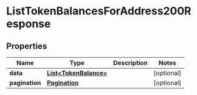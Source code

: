

# ListTokenBalancesForAddress200Response


## Properties

| Name | Type | Description | Notes |
|------------ | ------------- | ------------- | -------------|
|**data** | [**List&lt;TokenBalance&gt;**](TokenBalance.md) |  |  [optional] |
|**pagination** | [**Pagination**](Pagination.md) |  |  [optional] |



